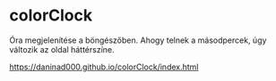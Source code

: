 # colorClock

Óra megjelenítése a böngészőben.
Ahogy telnek a másodpercek, úgy változik az oldal háttérszíne.

https://daninad000.github.io/colorClock/index.html

